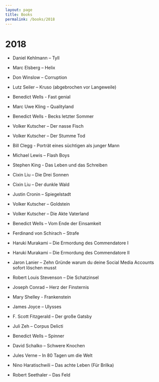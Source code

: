 ```yaml
---
layout: page
title: Books
permalink: /books/2018
---
```

# 2018 
* Daniel Kehlmann – Tyll 

* Marc Elsberg – Helix 

* Don Winslow – Corruption 

* Lutz Seiler – Kruso (abgebrochen vor Langeweile) 

* Benedict Wells - Fast genial 

* Marc Uwe Kling – Qualityland 

* Benedict Wells - Becks letzter Sommer 

* Volker Kutscher – Der nasse Fisch 

* Volker Kutscher – Der Stumme Tod 

* Bill Clegg - Porträt eines süchtigen als junger Mann 

* Michael Lewis – Flash Boys 

* Stephen King - Das Leben und das Schreiben 

* Cixin Liu – Die Drei Sonnen  

* Cixin Liu – Der dunkle Wald 

* Justin Cronin – Spiegelstadt 

* Volker Kutscher – Goldstein 

* Volker Kutscher – Die Akte Vaterland 

* Benedict Wells – Vom Ende der Einsamkeit 

* Ferdinand von Schirach – Strafe 

* Haruki Murakami – Die Ermordung des Commendatore I 

* Haruki Murakami – Die Ermordung des Commendatore II 

* Jaron Lanier – Zehn Gründe warum du deine Social Media Accounts sofort löschen musst 

* Robert Louis Stevenson – Die Schatzinsel 

* Joseph Conrad – Herz der Finsternis 

* Mary Shelley - Frankenstein 

* James Joyce – Ulysses 

* F. Scott Fitzgerald – Der große Gatsby 

* Juli Zeh – Corpus Delicti 

* Benedict Wells – Spinner 

* David Schalko – Schwere Knochen 

* Jules Verne – In 80 Tagen um die Welt 

* Nino Haratischwili – Das achte Leben (Für Brilka) 

* Robert Seethaler – Das Feld 